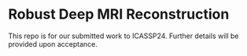 # Robust Deep MRI Reconstruction
This repo is for our submitted work to ICASSP24. Further details will be provided upon acceptance.
